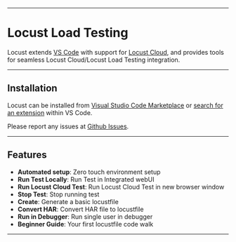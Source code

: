 
---

# Locust Load Testing

Locust extends [VS Code](https://code.visualstudio.com/) with support for [Locust Cloud](https://www.locust.cloud/),
and provides tools for seamless Locust Cloud/Locust Load Testing integration. 

---

## Installation

Locust can be installed from [Visual Studio Code Marketplace](https://marketplace.visualstudio.com/items?itemName=locust.locust-vscode-extension) 
or [search for an extension](https://code.visualstudio.com/docs/configure/extensions/extension-marketplace#_search-for-an-extension) within VS Code.

Please report any issues at [Github Issues](https://github.com/locustcloud/extension/issues/new/choose).

---

## Features

* **Automated setup**: Zero touch environment setup
* **Run Test Locally**: Run Test in Integrated webUI
* **Run Locust Cloud Test**: Run Locust Cloud Test in new browser window
* **Stop Test**: Stop running test 
* **Create**: Generate a basic locustfile
* **Convert HAR**: Convert HAR file to locustfile
* **Run in Debugger**: Run single user in debugger
* **Beginner Guide**: Your first locustfile code walk

---
